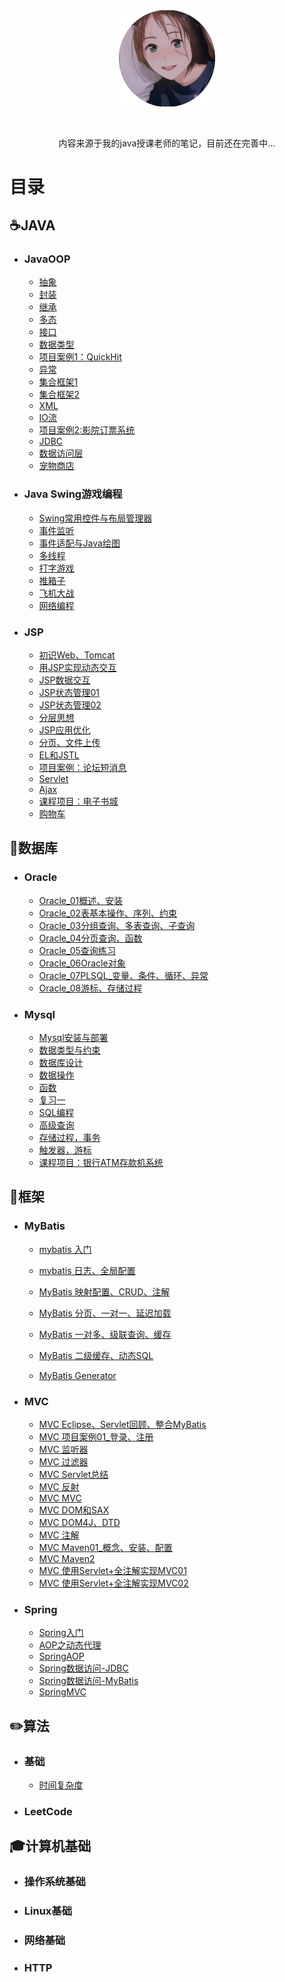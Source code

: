



<center><img src="images/logo.png" style="zoom:15%;" /></center>

<br><center>内容来源于我的java授课老师的笔记，目前还在完善中...</center>

# 目录

## ☕️JAVA

+ ### JavaOOP

  + [抽象]()
  + [封装]()
  + [继承]()
  + [多态]()
  + [接口]()
  + [数据类型]()
  + [项目案例1：QuickHit]()
  + [异常]()
  + [集合框架1]()
  + [集合框架2]()
  + [XML]()
  + [IO流]()
  + [项目案例2:影院订票系统]()
  + [JDBC]()
  + [数据访问层]()
  + [宠物商店]()

+ ### Java Swing游戏编程

  + [Swing常用控件与布局管理器]()
  + [事件监听]()
  + [事件适配与Java绘图]()
  + [多线程]()
  + [打字游戏]()
  + [推箱子]()
  + [飞机大战]()
  + [网络编程]()

+ ### JSP

  + [初识Web、Tomcat]()
  + [用JSP实现动态交互]()
  + [JSP数据交互]()
  + [JSP状态管理01]()
  + [JSP状态管理02]()
  + [分层思想]()
  + [JSP应用优化]()
  + [分页、文件上传]()
  + [EL和JSTL]()
  + [项目案例：论坛短消息]()
  + [Servlet]()
  + [Ajax]()
  + [课程项目：电子书城]()
  + [购物车]()

## 💾数据库

+ ### Oracle

  + [Oracle_01概述、安装]()
  + [Oracle_02表基本操作、序列、约束]()
  + [Oracle_03分组查询、多表查询、子查询]()
  + [Oracle_04分页查询、函数]()
  + [Oracle_05查询练习]()
  + [Oracle_06Oracle对象]()
  + [Oracle_07PLSQL_变量、条件、循环、异常]()
  + [Oracle_08游标、存储过程]()

+ ### Mysql

  + [Mysql安装与部署]()
  + [数据类型与约束]()
  + [数据库设计]()
  + [数据操作]()
  + [函数]()
  + [复习一]()
  + [SQL编程]()
  + [高级查询]()
  + [存储过程，事务]()
  + [触发器，游标]()
  + [课程项目：银行ATM存款机系统]()

## 🚀框架

+ ### MyBatis
  + [mybatis 入门](框架/Mybatis/mybatis入门.md)
  + [mybatis 日志、全局配置](框架/Mybatis/mybatis日志、全局配置.md )
  + [MyBatis 映射配置、CRUD、注解](框架/Mybatis/mybatis日志、全局配置.md )

  + [MyBatis 分页、一对一、延迟加载](框架/Mybatis/MyBatis分页、一对一、延迟加载.md )
  + [MyBatis 一对多、级联查询、缓存](框架/Mybatis/MyBatis一对多、级联查询、缓存.md)
  + [MyBatis 二级缓存、动态SQL](框架/Mybatis/MyBatis二级缓存、动态SQL.md)
  + [MyBatis Generator](框架/Mybatis/MyBatisGenerator.md)

+ ### MVC

  + [MVC Eclipse、Servlet回顾、整合MyBatis]()
  + [MVC 项目案例01_登录、注册]()
  + [MVC 监听器]()
  + [MVC 过滤器]()
  + [MVC Servlet总结]()
  + [MVC 反射]()
  + [MVC MVC]()
  + [MVC DOM和SAX]()
  + [MVC DOM4J、DTD]()
  + [MVC 注解]()
  + [MVC Maven01_概念、安装、配置]()
  + [MVC Maven2]()
  + [MVC 使用Servlet+全注解实现MVC01]()
  + [MVC 使用Servlet+全注解实现MVC02]()

  

+ ### Spring

  + [Spring入门](框架/Spring/Spring入门.md)
  + [AOP之动态代理](框架/Spring/AOP之动态代理.md)
  + [SpringAOP](框架/Spring/SpringAOP.md)
  + [Spring数据访问-JDBC](框架/Spring/Spring数据访问-JDBC.md)
  + [Spring数据访问-MyBatis](框架/Spring/Spring数据访问-MyBatis.md)
  + [SpringMVC](框架/Spring/SpringMVC.md)
  

## ✏️算法

 + ### 基础

   + [时间复杂度]()

+ ### LeetCode

## 🎓计算机基础

+ ### 操作系统基础

+ ### Linux基础

+ ### 网络基础

+ ### HTTP